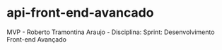 # api-front-end-avancado
MVP - Roberto Tramontina Araujo - Disciplina: Sprint: Desenvolvimento Front-end Avançado
